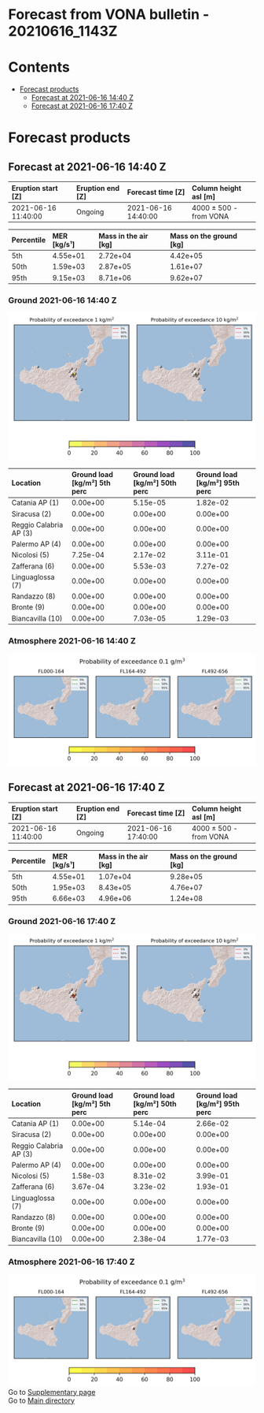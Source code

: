 
Forecast from VONA bulletin - 20210616_1143Z
============================================

Contents
========

* [Forecast products](#forecast-products)
	* [Forecast at 2021-06-16 14:40 Z](#forecast-at-2021-06-16-1440-z)
	* [Forecast at 2021-06-16 17:40 Z](#forecast-at-2021-06-16-1740-z)

# Forecast products

## Forecast at 2021-06-16 14:40 Z
  

|Eruption start [Z]|Eruption end [Z]|Forecast time [Z]|Column height asl [m]|
| :--- | :--- | :--- | :--- |
|2021-06-16 11:40:00|Ongoing|2021-06-16 14:40:00|4000 ± 500 - from VONA|
  
  

|Percentile|MER [kg/s¹]|Mass in the air [kg]|Mass on the ground [kg]|
| :--- | :--- | :--- | :--- |
|5th|4.55e+01|2.72e+04|4.42e+05|
|50th|1.59e+03|2.87e+05|1.61e+07|
|95th|9.15e+03|8.71e+06|9.62e+07|
  

### Ground 2021-06-16 14:40 Z
  
![](./figures/probability_grd_2021_06_16_1440_scenario_1.png)  
  
  
  
  
  
  
  
  
  

|Location|Ground load [kg/m²] 5th perc|Ground load [kg/m²] 50th perc|Ground load [kg/m²] 95th perc|
| :--- | :--- | :--- | :--- |
|Catania AP (1)|0.00e+00|5.15e-05|1.82e-02|
|Siracusa (2)|0.00e+00|0.00e+00|0.00e+00|
|Reggio Calabria AP (3)|0.00e+00|0.00e+00|0.00e+00|
|Palermo AP (4)|0.00e+00|0.00e+00|0.00e+00|
|Nicolosi (5)|7.25e-04|2.17e-02|3.11e-01|
|Zafferana (6)|0.00e+00|5.53e-03|7.27e-02|
|Linguaglossa (7)|0.00e+00|0.00e+00|0.00e+00|
|Randazzo (8)|0.00e+00|0.00e+00|0.00e+00|
|Bronte (9)|0.00e+00|0.00e+00|0.00e+00|
|Biancavilla (10)|0.00e+00|7.03e-05|1.29e-03|
  

### Atmosphere 2021-06-16 14:40 Z
  
![](./figures/probability_air_2021_06_16_1440_scenario_1_conclev_1.png)
## Forecast at 2021-06-16 17:40 Z
  

|Eruption start [Z]|Eruption end [Z]|Forecast time [Z]|Column height asl [m]|
| :--- | :--- | :--- | :--- |
|2021-06-16 11:40:00|Ongoing|2021-06-16 17:40:00|4000 ± 500 - from VONA|
  
  

|Percentile|MER [kg/s¹]|Mass in the air [kg]|Mass on the ground [kg]|
| :--- | :--- | :--- | :--- |
|5th|4.55e+01|1.07e+04|9.28e+05|
|50th|1.95e+03|8.43e+05|4.76e+07|
|95th|6.66e+03|4.96e+06|1.24e+08|
  

### Ground 2021-06-16 17:40 Z
  
![](./figures/probability_grd_2021_06_16_1740_scenario_1.png)  
  
  
  
  
  
  
  
  
  

|Location|Ground load [kg/m²] 5th perc|Ground load [kg/m²] 50th perc|Ground load [kg/m²] 95th perc|
| :--- | :--- | :--- | :--- |
|Catania AP (1)|0.00e+00|5.14e-04|2.66e-02|
|Siracusa (2)|0.00e+00|0.00e+00|0.00e+00|
|Reggio Calabria AP (3)|0.00e+00|0.00e+00|0.00e+00|
|Palermo AP (4)|0.00e+00|0.00e+00|0.00e+00|
|Nicolosi (5)|1.58e-03|8.31e-02|3.99e-01|
|Zafferana (6)|3.67e-04|3.23e-02|1.93e-01|
|Linguaglossa (7)|0.00e+00|0.00e+00|0.00e+00|
|Randazzo (8)|0.00e+00|0.00e+00|0.00e+00|
|Bronte (9)|0.00e+00|0.00e+00|0.00e+00|
|Biancavilla (10)|0.00e+00|2.38e-04|1.77e-03|
  

### Atmosphere 2021-06-16 17:40 Z
  
![](./figures/probability_air_2021_06_16_1740_scenario_1_conclev_1.png)  
Go to [Supplementary page](Supplementary_page.md)  
Go to [Main directory](https://github.com/federicapardini/Real_time_ash_forecast)
